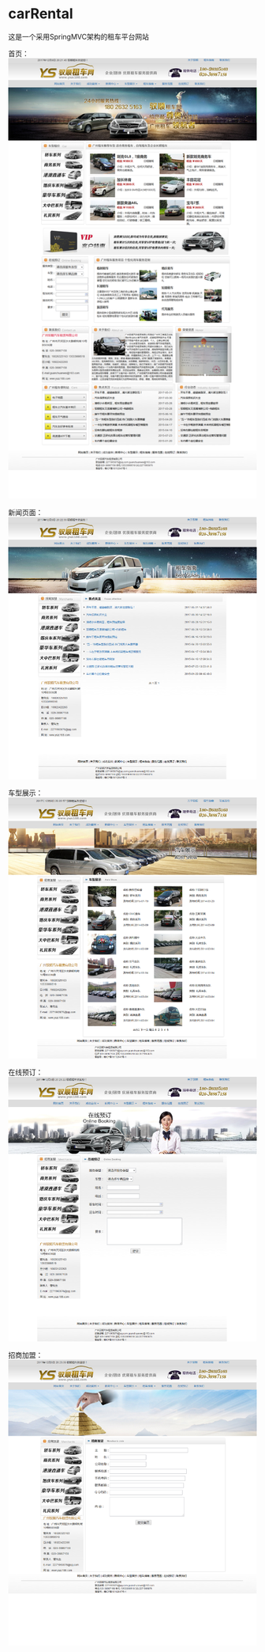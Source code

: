 # carRental

这是一个采用SpringMVC架构的租车平台网站

首页：
![Alt text](https://github.com/LxdAlpha/carRental/raw/master/image/1.png)

新闻页面：
![Alt text](https://github.com/LxdAlpha/carRental/raw/master/image/2.png)

车型展示：
![Alt text](https://github.com/LxdAlpha/carRental/raw/master/image/3.png)

在线预订：
![Alt text](https://github.com/LxdAlpha/carRental/raw/master/image/4.png)

招商加盟：
![Alt text](https://github.com/LxdAlpha/carRental/raw/master/image/5.png)

